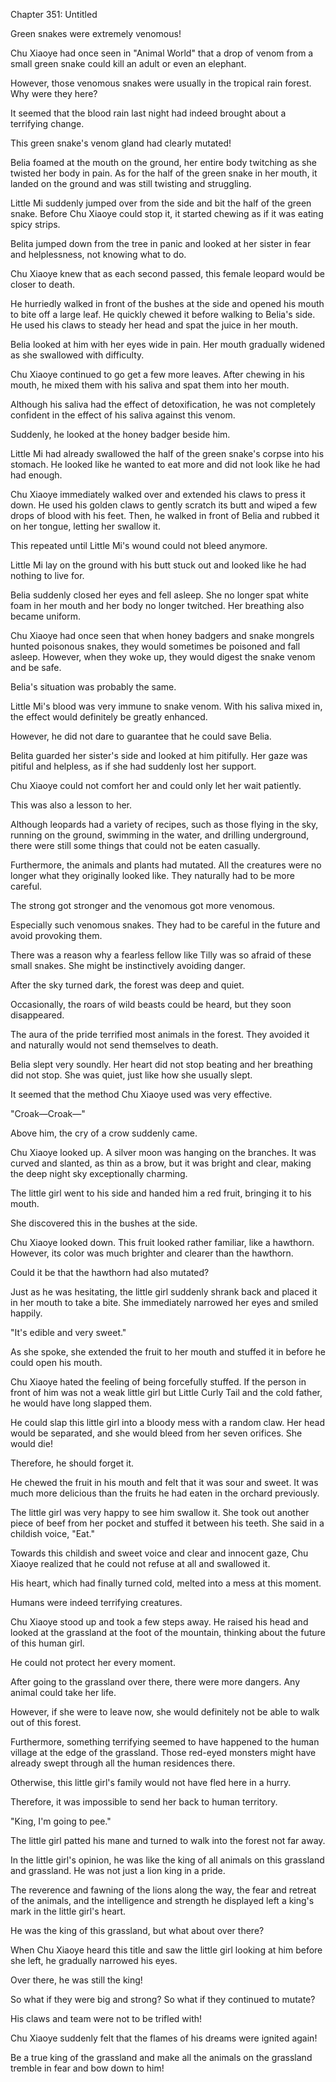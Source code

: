 Chapter 351: Untitled

Green snakes were extremely venomous\!

Chu Xiaoye had once seen in "Animal World" that a drop of venom from a small green snake could kill an adult or even an elephant.

However, those venomous snakes were usually in the tropical rain forest. Why were they here?

It seemed that the blood rain last night had indeed brought about a terrifying change.

This green snake's venom gland had clearly mutated\!

Belia foamed at the mouth on the ground, her entire body twitching as she twisted her body in pain. As for the half of the green snake in her mouth, it landed on the ground and was still twisting and struggling.

Little Mi suddenly jumped over from the side and bit the half of the green snake. Before Chu Xiaoye could stop it, it started chewing as if it was eating spicy strips.

Belita jumped down from the tree in panic and looked at her sister in fear and helplessness, not knowing what to do.

Chu Xiaoye knew that as each second passed, this female leopard would be closer to death.

He hurriedly walked in front of the bushes at the side and opened his mouth to bite off a large leaf. He quickly chewed it before walking to Belia's side. He used his claws to steady her head and spat the juice in her mouth.

Belia looked at him with her eyes wide in pain. Her mouth gradually widened as she swallowed with difficulty.

Chu Xiaoye continued to go get a few more leaves. After chewing in his mouth, he mixed them with his saliva and spat them into her mouth.

Although his saliva had the effect of detoxification, he was not completely confident in the effect of his saliva against this venom.

Suddenly, he looked at the honey badger beside him.

Little Mi had already swallowed the half of the green snake's corpse into his stomach. He looked like he wanted to eat more and did not look like he had had enough.

Chu Xiaoye immediately walked over and extended his claws to press it down. He used his golden claws to gently scratch its butt and wiped a few drops of blood with his feet. Then, he walked in front of Belia and rubbed it on her tongue, letting her swallow it.

This repeated until Little Mi's wound could not bleed anymore.

Little Mi lay on the ground with his butt stuck out and looked like he had nothing to live for.

Belia suddenly closed her eyes and fell asleep. She no longer spat white foam in her mouth and her body no longer twitched. Her breathing also became uniform.

Chu Xiaoye had once seen that when honey badgers and snake mongrels hunted poisonous snakes, they would sometimes be poisoned and fall asleep. However, when they woke up, they would digest the snake venom and be safe.

Belia's situation was probably the same.

Little Mi's blood was very immune to snake venom. With his saliva mixed in, the effect would definitely be greatly enhanced.

However, he did not dare to guarantee that he could save Belia.

Belita guarded her sister's side and looked at him pitifully. Her gaze was pitiful and helpless, as if she had suddenly lost her support.

Chu Xiaoye could not comfort her and could only let her wait patiently.

This was also a lesson to her.

Although leopards had a variety of recipes, such as those flying in the sky, running on the ground, swimming in the water, and drilling underground, there were still some things that could not be eaten casually.

Furthermore, the animals and plants had mutated. All the creatures were no longer what they originally looked like. They naturally had to be more careful.

The strong got stronger and the venomous got more venomous.

Especially such venomous snakes. They had to be careful in the future and avoid provoking them.

There was a reason why a fearless fellow like Tilly was so afraid of these small snakes. She might be instinctively avoiding danger.

After the sky turned dark, the forest was deep and quiet.

Occasionally, the roars of wild beasts could be heard, but they soon disappeared.

The aura of the pride terrified most animals in the forest. They avoided it and naturally would not send themselves to death.

Belia slept very soundly. Her heart did not stop beating and her breathing did not stop. She was quiet, just like how she usually slept.

It seemed that the method Chu Xiaoye used was very effective.

"Croak—Croak—"

Above him, the cry of a crow suddenly came.

Chu Xiaoye looked up. A silver moon was hanging on the branches. It was curved and slanted, as thin as a brow, but it was bright and clear, making the deep night sky exceptionally charming.

The little girl went to his side and handed him a red fruit, bringing it to his mouth.

She discovered this in the bushes at the side.

Chu Xiaoye looked down. This fruit looked rather familiar, like a hawthorn. However, its color was much brighter and clearer than the hawthorn.

Could it be that the hawthorn had also mutated?

Just as he was hesitating, the little girl suddenly shrank back and placed it in her mouth to take a bite. She immediately narrowed her eyes and smiled happily.

"It's edible and very sweet."

As she spoke, she extended the fruit to her mouth and stuffed it in before he could open his mouth.

Chu Xiaoye hated the feeling of being forcefully stuffed. If the person in front of him was not a weak little girl but Little Curly Tail and the cold father, he would have long slapped them.

He could slap this little girl into a bloody mess with a random claw. Her head would be separated, and she would bleed from her seven orifices. She would die\!

Therefore, he should forget it.

He chewed the fruit in his mouth and felt that it was sour and sweet. It was much more delicious than the fruits he had eaten in the orchard previously.

The little girl was very happy to see him swallow it. She took out another piece of beef from her pocket and stuffed it between his teeth. She said in a childish voice, "Eat."

Towards this childish and sweet voice and clear and innocent gaze, Chu Xiaoye realized that he could not refuse at all and swallowed it.

His heart, which had finally turned cold, melted into a mess at this moment.

Humans were indeed terrifying creatures.

Chu Xiaoye stood up and took a few steps away. He raised his head and looked at the grassland at the foot of the mountain, thinking about the future of this human girl.

He could not protect her every moment.

After going to the grassland over there, there were more dangers. Any animal could take her life.

However, if she were to leave now, she would definitely not be able to walk out of this forest.

Furthermore, something terrifying seemed to have happened to the human village at the edge of the grassland. Those red-eyed monsters might have already swept through all the human residences there.

Otherwise, this little girl's family would not have fled here in a hurry.

Therefore, it was impossible to send her back to human territory.

"King, I'm going to pee."

The little girl patted his mane and turned to walk into the forest not far away.

In the little girl's opinion, he was like the king of all animals on this grassland and grassland. He was not just a lion king in a pride.

The reverence and fawning of the lions along the way, the fear and retreat of the animals, and the intelligence and strength he displayed left a king's mark in the little girl's heart.

He was the king of this grassland, but what about over there?

When Chu Xiaoye heard this title and saw the little girl looking at him before she left, he gradually narrowed his eyes.

Over there, he was still the king\!

So what if they were big and strong? So what if they continued to mutate?

His claws and team were not to be trifled with\!

Chu Xiaoye suddenly felt that the flames of his dreams were ignited again\!

Be a true king of the grassland and make all the animals on the grassland tremble in fear and bow down to him\!